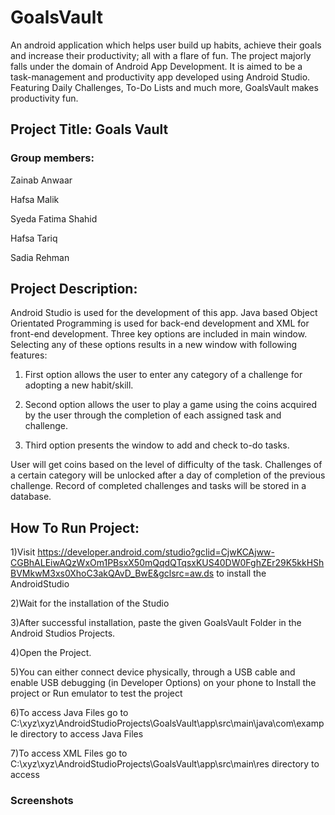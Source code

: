 # GoalsVault

An android application which helps user build up habits, achieve their goals and increase their productivity; all with a flare of fun. The project majorly falls under the domain of Android App Development. It is aimed to be a task-management and productivity app developed using Android Studio. Featuring Daily Challenges, To-Do Lists and much more, GoalsVault makes productivity fun.



## Project Title: Goals Vault
### Group members:
Zainab Anwaar

Hafsa Malik

Syeda Fatima Shahid

Hafsa Tariq

Sadia Rehman

## Project Description:
Android Studio is used for the development of this app. Java based Object Orientated Programming is used for back-end development and XML for front-end development. Three key options are included in main window. Selecting any of these options results in a new window with following features:

1) First option allows the user to enter any category of a challenge for adopting a new habit/skill.

2) Second option allows the user to play a game using the coins acquired by the user through the completion of each assigned task and challenge.

3) Third option presents the window to add and check to-do tasks.

User will get coins based on the level of difficulty of the task. Challenges of a certain category will be unlocked after a day of completion of the previous challenge. Record of completed challenges and tasks will be stored in a database.

## How To Run Project:
1)Visit https://developer.android.com/studio?gclid=CjwKCAjww-CGBhALEiwAQzWxOm1PBsxX50mQqdQTqsxKUS40DW0FghZEr29K5kkHShBVMkwM3xs0XhoC3akQAvD_BwE&gclsrc=aw.ds to install the AndroidStudio

2)Wait for the installation of the Studio

3)After successful installation, paste the given GoalsVault Folder in the Android Studios Projects.

4)Open the Project.

5)You can either connect device physically, through a USB cable and enable USB debugging (in Developer Options) on your phone to Install the project or Run emulator to test the project

6)To access Java Files go to C:\xyz\xyz\AndroidStudioProjects\GoalsVault\app\src\main\java\com\example directory to access Java Files

7)To access XML Files go to C:\xyz\xyz\AndroidStudioProjects\GoalsVault\app\src\main\res directory to access

### Screenshots

